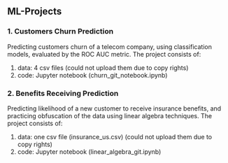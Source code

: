 ## ML-Projects

### 1. Customers Churn Prediction
Predicting customers churn of a telecom company, using classification models, evaluated by the ROC AUC metric.
The project consists of:
1. data: 4 csv files (could not upload them due to copy rights)
2. code: Jupyter notebook (churn_git_notebook.ipynb)


### 2. Benefits Receiving Prediction
Predicting likelihood of a new customer to receive insurance benefits, and practicing obfuscation of the data using linear algebra techniques.
The project consists of:
1. data: one csv file (insurance_us.csv) (could not upload them due to copy rights)
2. code: Jupyter notebook (linear_algebra_git.ipynb)
